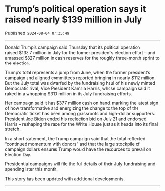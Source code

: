 # Trump’s political operation says it raised nearly $139 million in July

Published :`2024-08-04 07:35:49`

---

Donald Trump’s campaign said Thursday that its political operation raised $138.7 million in July for the former president’s election effort – and amassed $327 million in cash reserves for the roughly three-month sprint to the election.

Trump’s total represents a jump from June, when the former president’s campaign and aligned committees reported bringing in nearly $112 million. But the July total was dwarfed by the fundraising haul of his newly minted Democratic rival, Vice President Kamala Harris, whose campaign said it raked in a whopping $310 million in its July fundraising efforts.

Her campaign said it has $377 million cash on hand, marking the latest sign of how transformative and energizing the change to the top of the Democratic ticket has been among grassroots and high-dollar supporters. President Joe Biden ended his reelection bid on July 21 and endorsed Harris – reshaping the race for the White House just as it heads into its final stretch.

In a short statement, the Trump campaign said that the total reflected “continued momentum with donors” and that the large stockpile of campaign dollars ensures Trump would have the resources to prevail on Election Day.

Presidential campaigns will file the full details of their July fundraising and spending later this month.

This story has been updated with additional developments.

---


